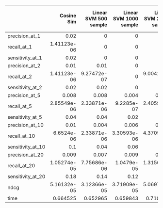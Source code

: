 |                   |   Cosine Sim |   Linear SVM 500 sample |   Linear SVM 1000 sample |   Linear SVM 2000 sample |   Linear SVM 5000 sample |   Cosine Distance SVM 500 sample |   Cosine Distance SVM 1000 sample |   Cosine Distance SVM 2000 sample |   Cosine Distance SVM 5000 sample |
|:------------------|-------------:|------------------------:|-------------------------:|-------------------------:|-------------------------:|---------------------------------:|----------------------------------:|----------------------------------:|----------------------------------:|
| precision_at_1    |  0.02        |             0           |              0           |              0           |              0           |                      0           |                       0           |                       0           |                       0           |
| recall_at_1       |  1.41123e-06 |             0           |              0           |              0           |              0           |                      0           |                       0           |                       0           |                       0           |
| sensitivity_at_1  |  0.02        |             0           |              0           |              0           |              0           |                      0           |                       0           |                       0           |                       0           |
| precision_at_2    |  0.01        |             0.01        |              0           |              0.01        |              0           |                      0           |                       0           |                       0.01        |                       0.01        |
| recall_at_2       |  1.41123e-06 |             9.27472e-07 |              0           |              9.00414e-07 |              0           |                      0           |                       0           |                       1.41123e-06 |                       1.41123e-06 |
| sensitivity_at_2  |  0.02        |             0.02        |              0           |              0.02        |              0           |                      0           |                       0           |                       0.02        |                       0.02        |
| precision_at_5    |  0.008       |             0.008       |              0.004       |              0.008       |              0.012       |                      0.012       |                       0.008       |                       0.008       |                       0.004       |
| recall_at_5       |  2.85549e-06 |             2.33871e-06 |              9.2285e-07  |              2.40598e-06 |              2.88283e-06 |                      3.35972e-06 |                       2.33408e-06 |                       2.33408e-06 |                       1.41123e-06 |
| sensitivity_at_5  |  0.04        |             0.04        |              0.02        |              0.04        |              0.04        |                      0.06        |                       0.04        |                       0.04        |                       0.02        |
| precision_at_10   |  0.01        |             0.004       |              0.006       |              0.008       |              0.006       |                      0.008       |                       0.012       |                       0.01        |                       0.004       |
| recall_at_10      |  6.6524e-06  |             2.33871e-06 |              3.30593e-06 |              4.37059e-06 |              2.88283e-06 |                      4.41191e-06 |                       6.79499e-06 |                       5.76935e-06 |                       2.46342e-06 |
| sensitivity_at_10 |  0.1         |             0.04        |              0.06        |              0.08        |              0.04        |                      0.08        |                       0.12        |                       0.1         |                       0.04        |
| precision_at_20   |  0.009       |             0.007       |              0.009       |              0.011       |              0.009       |                      0.007       |                       0.009       |                       0.009       |                       0.007       |
| recall_at_20      |  1.05274e-05 |             7.75686e-06 |              1.0479e-05  |              1.31502e-05 |              1.07545e-05 |                      7.82063e-06 |                       1.03633e-05 |                       1.03633e-05 |                       8.30056e-06 |
| sensitivity_at_20 |  0.18        |             0.14        |              0.12        |              0.16        |              0.16        |                      0.12        |                       0.16        |                       0.16        |                       0.14        |
| ndcg              |  5.16132e-05 |             3.12366e-05 |              3.71909e-05 |              5.06977e-05 |              3.91113e-05 |                      3.22972e-05 |                       4.00004e-05 |                       4.38862e-05 |                       3.32918e-05 |
| time              |  0.664525    |             0.652965    |              0.659843    |              0.710343    |              0.853373    |                      0.678044    |                       0.65361     |                       0.653498    |                       0.781785    |
